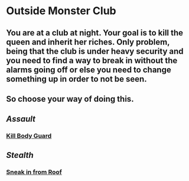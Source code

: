 # **Outside Monster Club**

## You are at a club at night. Your goal is to kill the queen and inherit her riches. Only problem, being that the club is under heavy security and you need to find a way to break in without the alarms going off or else you need to change something up in order to not be seen.
## So choose your way of doing this.

## _Assault_

### [Kill Body Guard](../alarm/alarm.md)

## _Stealth_

### [Sneak in from Roof](../choose-path/decision.md)
